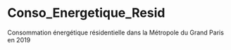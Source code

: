 # Conso_Energetique_Resid
Consommation énergétique résidentielle dans la Métropole du Grand Paris en 2019
